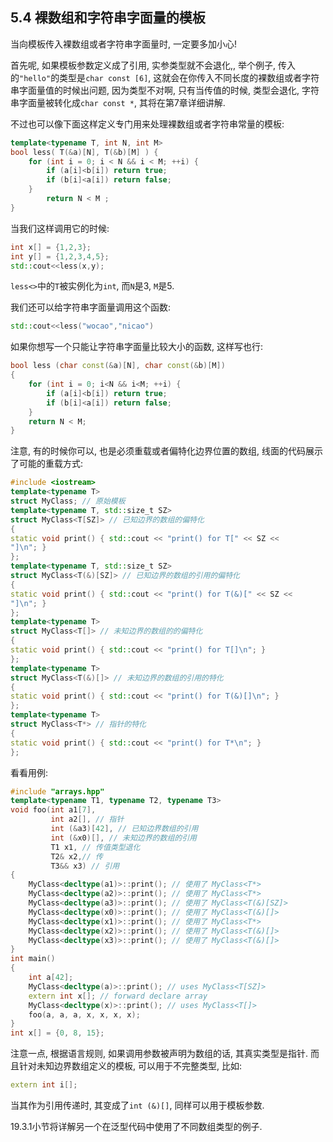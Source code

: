 ## 5.4 裸数组和字符串字面量的模板

当向模板传入裸数组或者字符串字面量时, 一定要多加小心!

首先呢, 如果模板参数定义成了引用, 实参类型就不会退化,, 举个例子, 传入的`"hello"`的类型是`char const [6]`,  这就会在你传入不同长度的裸数组或者字符串字面量值的时候出问题, 因为类型不对啊, 只有当传值的时候, 类型会退化, 字符串字面量被转化成`char const *`, 其将在第7章详细讲解.

不过也可以像下面这样定义专门用来处理裸数组或者字符串常量的模板:

```cpp
template<typename T, int N, int M>
bool less( T(&a)[N], T(&b)[M] ) {
    for (int i = 0; i < N && i < M; ++i) {
        if (a[i]<b[i]) return true;
        if (b[i]<a[i]) return false;
    }
        return N < M ;
}
```

当我们这样调用它的时候:

```cpp
int x[] = {1,2,3};
int y[] = {1,2,3,4,5};
std::cout<<less(x,y);
```

`less<>`中的`T`被实例化为`int`, 而`N`是3, `M`是5.

我们还可以给字符串字面量调用这个函数:

```cpp
std::cout<<less("wocao","nicao")
```

如果你想写一个只能让字符串字面量比较大小的函数, 这样写也行:

```cpp
bool less (char const(&a)[N], char const(&b)[M])
{
	for (int i = 0; i<N && i<M; ++i) {
		if (a[i]<b[i]) return true;
		if (b[i]<a[i]) return false;
	}
    return N < M;
}
```

注意, 有的时候你可以, 也是必须重载或者偏特化边界位置的数组, 线面的代码展示了可能的重载方式:

```cpp
#include <iostream>
template<typename T>
struct MyClass; // 原始模板
template<typename T, std::size_t SZ>
struct MyClass<T[SZ]> // 已知边界的数组的偏特化
{
static void print() { std::cout << "print() for T[" << SZ <<
"]\n"; }
};
template<typename T, std::size_t SZ>
struct MyClass<T(&)[SZ]> // 已知边界的数组的引用的偏特化
{
static void print() { std::cout << "print() for T(&)[" << SZ <<
"]\n"; }
};
template<typename T>
struct MyClass<T[]> // 未知边界的数组的的偏特化
{
static void print() { std::cout << "print() for T[]\n"; }
};
template<typename T>
struct MyClass<T(&)[]> // 未知边界的数组的引用的特化
{
static void print() { std::cout << "print() for T(&)[]\n"; }
};
template<typename T>
struct MyClass<T*> // 指针的特化
{
static void print() { std::cout << "print() for T*\n"; }
};
```

看看用例:

```cpp
#include "arrays.hpp"
template<typename T1, typename T2, typename T3>
void foo(int a1[7],
         int a2[], // 指针
         int (&a3)[42], // 已知边界数组的引用
         int (&x0)[], // 未知边界的数组的引用
         T1 x1, // 传值类型退化
         T2& x2,// 传
         T3&& x3) // 引用
{
    MyClass<decltype(a1)>::print(); // 使用了 MyClass<T*>
    MyClass<decltype(a2)>::print(); // 使用了 MyClass<T*>
    MyClass<decltype(a3)>::print(); // 使用了 MyClass<T(&)[SZ]>
    MyClass<decltype(x0)>::print(); // 使用了 MyClass<T(&)[]>
    MyClass<decltype(x1)>::print(); // 使用了 MyClass<T*>
    MyClass<decltype(x2)>::print(); // 使用了 MyClass<T(&)[]>
    MyClass<decltype(x3)>::print(); // 使用了 MyClass<T(&)[]>
}
int main()
{
    int a[42];
    MyClass<decltype(a)>::print(); // uses MyClass<T[SZ]>
    extern int x[]; // forward declare array
    MyClass<decltype(x)>::print(); // uses MyClass<T[]>
    foo(a, a, a, x, x, x, x);
}
int x[] = {0, 8, 15};
```

注意一点, 根据语言规则, 如果调用参数被声明为数组的话, 其真实类型是指针. 而且针对未知边界数组定义的模板, 可以用于不完整类型, 比如:

```cpp
extern int i[];
```

当其作为引用传递时, 其变成了`int (&)[]`, 同样可以用于模板参数.

19.3.1小节将详解另一个在泛型代码中使用了不同数组类型的例子.